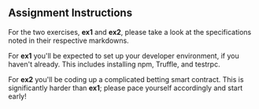 ## Assignment Instructions

For the two exercises, **ex1** and **ex2**, please take a look at the specifications noted in their respective markdowns.

For **ex1** you'll be expected to set up your developer environment, if you haven't already. This includes installing npm, Truffle, and testrpc.

For **ex2** you'll be coding up a complicated betting smart contract. This is significantly harder than **ex1**; please pace yourself accordingly and start early! 